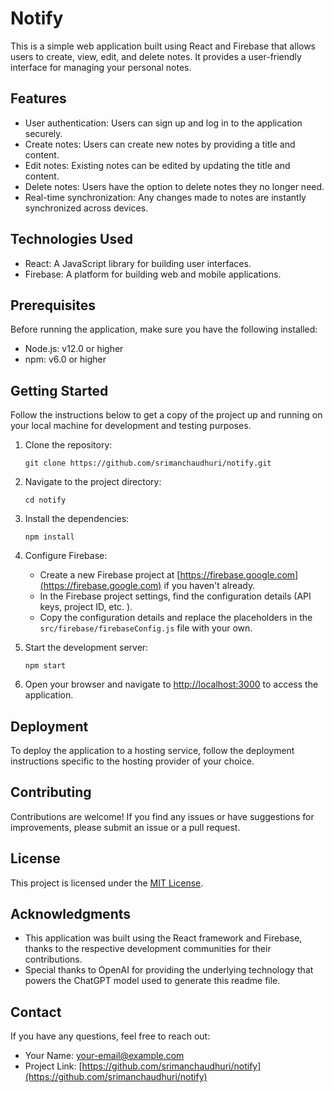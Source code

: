 # Notify

This is a simple web application built using React and Firebase that allows users to create, view, edit, and delete notes. It provides a user-friendly interface for managing your personal notes.

## Features

- User authentication: Users can sign up and log in to the application securely.
- Create notes: Users can create new notes by providing a title and content.
- Edit notes: Existing notes can be edited by updating the title and content.
- Delete notes: Users have the option to delete notes they no longer need.
- Real-time synchronization: Any changes made to notes are instantly synchronized across devices.

## Technologies Used

- React: A JavaScript library for building user interfaces.
- Firebase: A platform for building web and mobile applications.

## Prerequisites

Before running the application, make sure you have the following installed:

- Node.js: v12.0 or higher
- npm: v6.0 or higher

## Getting Started

Follow the instructions below to get a copy of the project up and running on your local machine for development and testing purposes.

1. Clone the repository:

   ```shell
   git clone https://github.com/srimanchaudhuri/notify.git
   ```

2. Navigate to the project directory:

   ```shell
   cd notify
   ```

3. Install the dependencies:

   ```shell
   npm install
   ```

4. Configure Firebase:

   - Create a new Firebase project at [https://firebase.google.com](https://firebase.google.com) if you haven't already.
   - In the Firebase project settings, find the configuration details (API keys, project ID, etc. ).
   - Copy the configuration details and replace the placeholders in the `src/firebase/firebaseConfig.js` file with your own.

5. Start the development server:

   ```shell
   npm start
   ```

6. Open your browser and navigate to [http://localhost:3000](http://localhost:3000) to access the application.

## Deployment

To deploy the application to a hosting service, follow the deployment instructions specific to the hosting provider of your choice.

## Contributing

Contributions are welcome! If you find any issues or have suggestions for improvements, please submit an issue or a pull request.

## License

This project is licensed under the [MIT License](LICENSE.md).

## Acknowledgments

- This application was built using the React framework and Firebase, thanks to the respective development communities for their contributions.
- Special thanks to OpenAI for providing the underlying technology that powers the ChatGPT model used to generate this readme file.

## Contact

If you have any questions, feel free to reach out:

- Your Name: [your-email@example.com](mailto:your-email@example.com)
- Project Link: [https://github.com/srimanchaudhuri/notify](https://github.com/srimanchaudhuri/notify)
